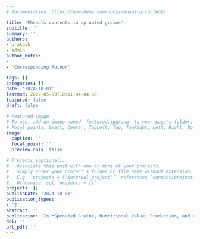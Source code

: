```yaml
---
# Documentation: https://wowchemy.com/docs/managing-content/

title: 'Phenols contents in sprouted grains'
subtitle: ''
summary: ''
authors:
- prakash
- admin
author_notes:
- 
- 'Corresponding Author'

tags: []
categories: []
date: '2024-10-01'
lastmod: 2022-05-09T10:11:44-04:00
featured: false
draft: false

# Featured image
# To use, add an image named `featured.jpg/png` to your page's folder.
# Focal points: Smart, Center, TopLeft, Top, TopRight, Left, Right, BottomLeft, Bottom, BottomRight.
image:
  caption: ''
  focal_point: ''
  preview_only: false

# Projects (optional).
#   Associate this post with one or more of your projects.
#   Simply enter your project's folder or file name without extension.
#   E.g. `projects = ["internal-project"]` references `content/project/deep-learning/index.md`.
#   Otherwise, set `projects = []`.
projects: []
publishDate: '2024-10-01'
publication_types:
- '2'
abstract: ''
publication: 'In *Sprouted Grains, Nutritional Value, Production, and Applications*; 2nd edition, Edited by Hao Feng, Boris Nemzer, Jonathan W. Devries, and Junzhou Ding; Woodhead Publications and Cereals and Grains Association Bookstore; ISBN 9780443236341, (2024)'
doi: ''
url_pdf: ''
---
```

